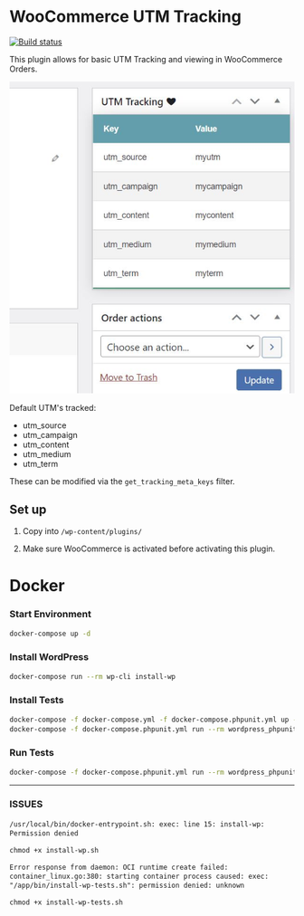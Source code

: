 # WooCommerce UTM Tracking

[![Build status][build-status]][travis-ci]

This plugin allows for basic UTM Tracking and viewing in WooCommerce Orders.

![alt text](utm.jpg)

Default UTM's tracked:
- utm_source
- utm_campaign
- utm_content
- utm_medium
- utm_term

These can be modified via the `get_tracking_meta_keys` filter.


## Set up

1. Copy into `/wp-content/plugins/`

2. Make sure WooCommerce is activated before activating this plugin.

[build-status]: https://app.travis-ci.com/njeffers/woocommerce-utm-tracking.svg?branch=main
[travis-ci]: https://app.travis-ci.com/njeffers/woocommerce-utm-tracking



# Docker
### Start Environment
```sh
docker-compose up -d
```

### Install WordPress

```sh
docker-compose run --rm wp-cli install-wp
```

### Install Tests
```sh
docker-compose -f docker-compose.yml -f docker-compose.phpunit.yml up -d
docker-compose -f docker-compose.phpunit.yml run --rm wordpress_phpunit /app/bin/install-wp-tests.sh wordpress_test root '' mysql_phpunit latest true
```

### Run Tests
```sh
docker-compose -f docker-compose.phpunit.yml run --rm wordpress_phpunit phpunit
```

---

### ISSUES

```
/usr/local/bin/docker-entrypoint.sh: exec: line 15: install-wp: Permission denied
```

```
chmod +x install-wp.sh
```


```
Error response from daemon: OCI runtime create failed: container_linux.go:380: starting container process caused: exec: "/app/bin/install-wp-tests.sh": permission denied: unknown
```
```
chmod +x install-wp-tests.sh
```